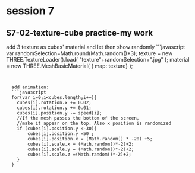 # session 7
## S7-02-texture-cube practice-my work
add 3 texture as cubes' material and let then show randomly
	```javascript
  var randomSelection=Math.round(Math.random()*3);
  texture = new THREE.TextureLoader().load( "texture"+randomSelection+".jpg" );
  material = new THREE.MeshBasicMaterial( { map: texture} );
```


  add animation:
  ```javascript
  for(var i=0;i<cubes.length;i++){
  	cubes[i].rotation.x += 0.02;
  	cubes[i].rotation.y += 0.01;
  	cubes[i].position.y -= speed[i];
  	//If the mesh passes the bottom of the screen,
  	//make it appear on the top. Also x position is randomized
  	if (cubes[i].position.y <-30){
  		cubes[i].position.y =50 ;
  		cubes[i].position.x = (Math.random() * -20) +5;
  		cubes[i].scale.x = (Math.random()*-2)+2;
  		cubes[i].scale.y = (Math.random()*-2)+2;
  		cubes[i].scale.z =(Math.random()*-2)+2;
  	}
  }
```
